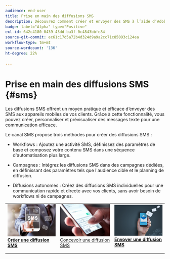 ```yaml
---
audience: end-user
title: Prise en main des diffusions SMS
description: Découvrez comment créer et envoyer des SMS à l’aide d’Adobe Campaign Web.
badge: label="Alpha" type="Positive"
exl-id: 642c4180-0439-43dd-ba3f-0c4843bbfe84
source-git-commit: ec61c17d5a72b4d324d9a9a2cc71c85093c124ea
workflow-type: tm+mt
source-wordcount: '136'
ht-degree: 22%

---
```


# Prise en main des diffusions SMS {#sms}

Les diffusions SMS offrent un moyen pratique et efficace d’envoyer des SMS aux appareils mobiles de vos clients. Grâce à cette fonctionnalité, vous pouvez créer, personnaliser et prévisualiser des messages texte pour une communication efficace.

Le canal SMS propose trois méthodes pour créer des diffusions SMS :

* Workflows : Ajoutez une activité SMS, définissez des paramètres de base et composez votre contenu SMS dans une séquence d&#39;automatisation plus large.

* Campagnes : Intégrez les diffusions SMS dans des campagnes dédiées, en définissant des paramètres tels que l&#39;audience cible et le planning de diffusion.

* Diffusions autonomes : Créez des diffusions SMS individuelles pour une communication rapide et directe avec vos clients, sans avoir besoin de workflows ni de campagnes.

<table style="table-layout:fixed"><tr style="border: 0;">
<td>
<a href="create-sms.md">
<img alt="prospect" src="assets/do-not-localize/create_sms.png">
</a>
<div><a href="create-sms.md"><strong>Créer une diffusion SMS</strong>
</div>
<p>
</td>
<td>
<a href="content-sms.md">
<img alt="Peu fréquent" src="assets/do-not-localize/design_sms.png">
</a>
<div>
<a href="content-sms.md">Concevoir une diffusion SMS<strong></strong></a>
</div>
<p></td>
<td>
<a href="send-sms.md">
<img alt="Validation" src="assets/do-not-localize/send_sms.png">
</a>
<div>
<a href="send-sms.md"><strong>Envoyer une diffusion SMS</strong></a>
</div>
<p>
</td>
</tr></table>
